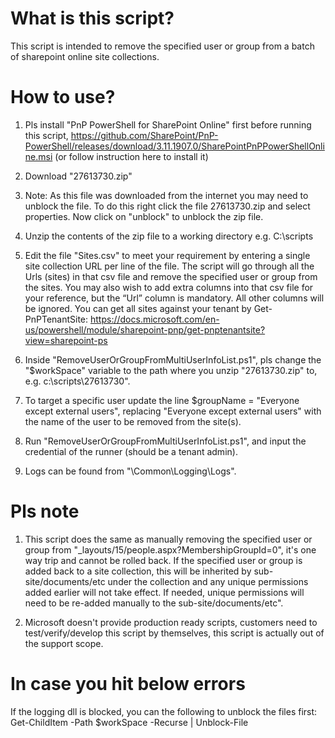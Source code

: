 # What is this script? 

This script is intended to remove the specified user or group from a batch of sharepoint online site collections. 

# How to use? 

1. Pls install "PnP PowerShell for SharePoint Online" first before running this script, https://github.com/SharePoint/PnP-PowerShell/releases/download/3.11.1907.0/SharePointPnPPowerShellOnline.msi (or follow instruction here to install it) 

2. Download "27613730.zip" 

3. Note: As this file was downloaded from the internet you may need to unblock the file. To do this right click the file 27613730.zip and select properties. Now click on "unblock" to unblock the zip file. 

4. Unzip the contents of the zip file to a working directory e.g. C:\scripts

5. Edit the file "Sites.csv" to meet your requirement by entering a single site collection URL per line of the file. The script will go through all the Urls (sites) in that csv file and remove the specified user or group from the sites. You may also wish to add extra columns into that csv file for your reference, but the “Url” column is mandatory. All other columns will be ignored. You can get all sites against your tenant by Get-PnPTenantSite: https://docs.microsoft.com/en-us/powershell/module/sharepoint-pnp/get-pnptenantsite?view=sharepoint-ps

6. Inside "RemoveUserOrGroupFromMultiUserInfoList.ps1", pls change the "$workSpace" variable to the path where you unzip "27613730.zip" to, e.g. c:\scripts\27613730". 

7. To target a specific user update the line $groupName = "Everyone except external users", replacing "Everyone except external users" with the name of the user to be removed from the site(s).

8. Run "RemoveUserOrGroupFromMultiUserInfoList.ps1", and input the credential of the runner (should be a tenant admin). 

9. Logs can be found from "\Common\Logging\Logs". 

# Pls note 

1. This script does the same as manually removing the specified user or group from "_layouts/15/people.aspx?MembershipGroupId=0", it's one way trip and cannot be rolled back. If the specified user or group is added back to a site collection, this will be inherited by sub-site/documents/etc under the collection and any unique permissions added earlier will not take effect. If needed, unique permissions will need to be re-added manually to the sub-site/documents/etc". 

2. Microsoft doesn't provide production ready scripts, customers need to test/verify/develop this script by themselves, this script is actually out of the support scope. 

# In case you hit below errors 

If the logging dll is blocked, you can the following to unblock the files first: Get-ChildItem -Path $workSpace -Recurse | Unblock-File